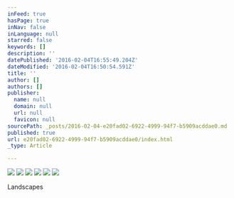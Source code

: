 ```yaml
---
inFeed: true
hasPage: true
inNav: false
inLanguage: null
starred: false
keywords: []
description: ''
datePublished: '2016-02-04T16:55:49.204Z'
dateModified: '2016-02-04T16:50:54.591Z'
title: ''
author: []
authors: []
publisher:
  name: null
  domain: null
  url: null
  favicon: null
sourcePath: _posts/2016-02-04-e20fad02-6922-4999-94f7-b5909acddae0.md
published: true
url: e20fad02-6922-4999-94f7-b5909acddae0/index.html
_type: Article

---
```

![](https://the-grid-user-content.s3-us-west-2.amazonaws.com/659d6b49-8092-4969-beae-df8907a527b2.jpg)
![](https://the-grid-user-content.s3-us-west-2.amazonaws.com/8262a270-eaa1-4fea-bad6-7f1bf4d6e322.jpg)
![](https://the-grid-user-content.s3-us-west-2.amazonaws.com/de86a4ae-cee6-47c4-8788-483535950aae.jpg)
![](https://the-grid-user-content.s3-us-west-2.amazonaws.com/1787ecea-87e6-4a6d-97a7-9a17902364b6.jpg)
![](https://the-grid-user-content.s3-us-west-2.amazonaws.com/f6cd5a24-74a1-4770-8bd3-198a9485d89b.jpg)
![](https://the-grid-user-content.s3-us-west-2.amazonaws.com/2a359bd3-cedd-4f50-9887-eaf636c97d71.jpg)

Landscapes